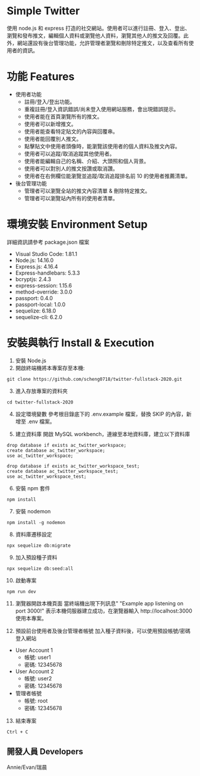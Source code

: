 
# Simple Twitter

使用 node.js 和 express 打造的社交網站。使用者可以進行註冊、登入、登出、瀏覽和發布推文，編輯個人資料或瀏覽他人資料，瀏覽其他人的推文及回覆。此外，網站還設有後台管理功能，允許管理者瀏覽和刪除特定推文，以及查看所有使用者的資訊。

# 功能 Features

- 使用者功能
  - 註冊/登入/登出功能。
  - 重複註冊/登入資訊錯誤/尚未登入使用網站服務，會出現錯誤提示。
  - 使用者能在首頁瀏覽所有的推文。
  - 使用者可以新增推文。
  - 使用者能查看特定貼文的內容與回覆串。
  - 使用者能回覆別人推文。
  - 點擊貼文中使用者頭像時，能瀏覽該使用者的個人資料及推文內容。
  - 使用者可以追蹤/取消追蹤其他使用者。
  - 使用者能編輯自己的名稱、介紹、大頭照和個人背景。
  - 使用者可以對別人的推文按讚或取消讚。
  - 使用者在右側欄位能瀏覽並追蹤/取消追蹤排名前 10 的使用者推薦清單。
- 後台管理功能
  - 管理者可以瀏覽全站的推文內容清單 & 刪除特定推文。
  - 管理者可以瀏覽站內所有的使用者清單。


# 環境安裝 Environment Setup

詳細資訊請參考 package.json 檔案
- Visual Studio Code: 1.81.1
- Node.js: 14.16.0
- Express.js: 4.16.4
- Express-handlebars: 5.3.3
- bcryptjs: 2.4.3
- express-session: 1.15.6
- method-override: 3.0.0
- passport: 0.4.0
- passport-local: 1.0.0
- sequelize: 6.18.0
- sequelize-cli: 6.2.0

# 安裝與執行 Install & Execution

1. 安裝 Node.js
2. 開啟終端機將本專案存至本機:
```
git clone https://github.com/scheng0718/twitter-fullstack-2020.git
```
3. 進入存放專案的資料夾
```
cd twitter-fullstack-2020
```
4. 設定環境變數
參考根目錄底下的 .env.example 檔案，替換 SKIP 的內容，新增至 .env 檔案。

5. 建立資料庫
開啟 MySQL workbench，連線至本地資料庫，建立以下資料庫 

```
drop database if exists ac_twitter_workspace;
create database ac_twitter_workspace;
use ac_twitter_workspace;

drop database if exists ac_twitter_workspace_test;
create database ac_twitter_workspace_test;
use ac_twitter_workspace_test;
```
6. 安裝 npm 套件
```
npm install
```
7. 安裝 nodemon
```
npm install -g nodemon
```
8. 資料庫遷移設定
```
npx sequelize db:migrate 
```
9. 加入預設種子資料
```
npx sequelize db:seed:all 
```
10. 啟動專案
```
npm run dev
```
11. 瀏覽器開啟本機頁面
當終端機出現下列訊息" "Example app listening on port 3000!" 表示本機伺服器建立成功，在瀏覽器輸入 http://localhost:3000 使用本專案。

12. 預設前台使用者及後台管理者帳號
加入種子資料後，可以使用預設帳號/密碼登入網站
- User Account 1
  - 帳號: user1
  - 密碼: 12345678
- User Account 2
  - 帳號: user2
  - 密碼: 12345678
- 管理者帳號
  - 帳號: root
  - 密碼: 12345678

13. 結束專案
```
Ctrl + C
```

## 開發人員 Developers
Annie/Evan/瑞晨